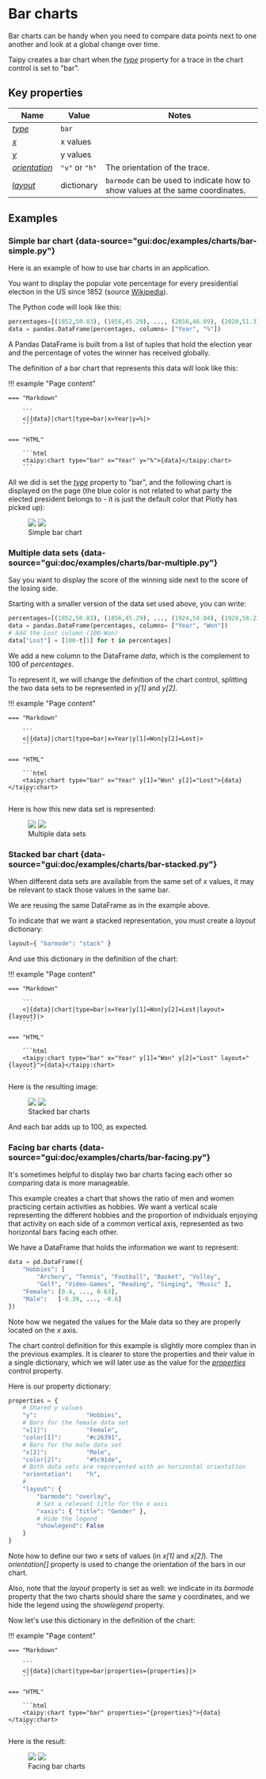# Bar charts

Bar charts can be handy when you need to compare data points
next to one another and look at a global change over time.

Taipy creates a bar chart when the [*type*](../chart.md#p-type) property for a trace
in the chart control is set to "bar".


## Key properties

| Name            | Value           | Notes   |
| --------------- | ------------------------- | ------------------ |
| [*type*](../chart.md#p-type)      | `bar`          |  |
| [*x*](../chart.md#p-x)            | x values           |  |
| [*y*](../chart.md#p-y)            | y values           |  |
| [*orientation*](../chart.md#p-orientation)  | `"v"` or `"h"`  | The orientation of the trace. |
| [*layout*](../chart.md#p-layout)  | dictionary  | `barmode` can be used to indicate how to show values at the same coordinates. |

## Examples

### Simple bar chart {data-source="gui:doc/examples/charts/bar-simple.py"}

Here is an example of how to use bar charts in an application.

You want to display the popular vote percentage for every presidential
election in the US since 1852 (source
[Wikipedia](https://en.wikipedia.org/wiki/List_of_United_States_presidential_elections_by_popular_vote_margin])).

The Python code will look like this:
```py
percentages=[(1852,50.83), (1856,45.29), ..., (2016,46.09), (2020,51.31)]
data = pandas.DataFrame(percentages, columns= ["Year", "%"])
```

A Pandas DataFrame is built from a list of tuples that hold the election year
and the percentage of votes the winner has received globally.

The definition of a bar chart that represents this data will look like this:

!!! example "Page content"

    === "Markdown"

        ```
        <|{data}|chart|type=bar|x=Year|y=%|>
        ```
  
    === "HTML"

        ```html
        <taipy:chart type="bar" x="Year" y="%">{data}</taipy:chart>
        ```

All we did is set the [*type*](../chart.md#p-type) property to "bar", and the
following chart is displayed on the page (the blue color is not related to what
party the elected president belongs to - it is just the default color that Plotly
has picked up):

<figure>
    <img src="../bar-simple-d.png" class="visible-dark" />
    <img src="../bar-simple-l.png" class="visible-light"/>
    <figcaption>Simple bar chart</figcaption>
</figure>

### Multiple data sets {data-source="gui:doc/examples/charts/bar-multiple.py"}

Say you want to display the score of the winning side next to the
score of the losing side.

Starting with a smaller version of the data set used above, you can write:
```py
percentages=[(1852,50.83), (1856,45.29), ..., (1924,54.04), (1928,58.21)]
data = pandas.DataFrame(percentages, columns= ["Year", "Won"])
# Add the Lost column (100-Won)
data["Lost"] = [100-t[1] for t in percentages]
```

We add a new column to the DataFrame *data*, which is the complement to 100
of *percentages*.

To represent it, we will change the definition of the chart control, splitting
the two data sets to be represented in *y[1]* and *y[2]*.

!!! example "Page content"

    === "Markdown"

        ```
        <|{data}|chart|type=bar|x=Year|y[1]=Won|y[2]=Lost|>
        ```
  
    === "HTML"

        ```html
        <taipy:chart type="bar" x="Year" y[1]="Won" y[2]="Lost">{data}</taipy:chart>
        ```


Here is how this new data set is represented:

<figure>
    <img src="../bar-multiple-d.png" class="visible-dark" />
    <img src="../bar-multiple-l.png" class="visible-light"/>
    <figcaption>Multiple data sets</figcaption>
</figure>

### Stacked bar chart {data-source="gui:doc/examples/charts/bar-stacked.py"}

When different data sets are available from the same set of *x* values, it
may be relevant to stack those values in the same bar.

We are reusing the same DataFrame as in the example above.

To indicate that we want a stacked representation, you must
create a *layout* dictionary:
```py
layout={ "barmode": "stack" }
```

And use this dictionary in the definition of the chart:

!!! example "Page content"

    === "Markdown"

        ```
        <|{data}|chart|type=bar|x=Year|y[1]=Won|y[2]=Lost|layout={layout}|>
        ```
  
    === "HTML"

        ```html
        <taipy:chart type="bar" x="Year" y[1]="Won" y[2]="Lost" layout="{layout}">{data}</taipy:chart>
        ```

Here is the resulting image:

<figure>
    <img src="../bar-stacked-d.png" class="visible-dark" />
    <img src="../bar-stacked-l.png" class="visible-light"/>
    <figcaption>Stacked bar charts</figcaption>
</figure>

And each bar adds up to 100, as expected.

### Facing bar charts {data-source="gui:doc/examples/charts/bar-facing.py"}

It's sometimes helpful to display two bar charts facing each other 
so comparing data is more manageable.

This example creates a chart that shows the ratio of men and women
practicing certain activities as hobbies. We want a vertical scale
representing the different hobbies and the proportion of individuals
enjoying that activity on each side of a common vertical axis, represented
as two horizontal bars facing each other.

We have a DataFrame that holds the information we want to represent:
```py
data = pd.DataFrame({
    "Hobbies": [
        "Archery", "Tennis", "Football", "Basket", "Volley",
        "Golf", "Video-Games", "Reading", "Singing", "Music" ],
    "Female": [0.4, ..., 0.63],
    "Male":   [-0.39, ..., -0.6]
})
```
Note how we negated the values for the Male data so they are properly
located on the *x* axis.

The chart control definition for this example is slightly more complex than
in the previous examples. It is clearer to store the properties and their
value in a single dictionary, which we will later use as the value for the
[*properties*](../chart.md#p-properties) control property.

Here is our property dictionary:
```py
properties = {
    # Shared y values
    "y":              "Hobbies",
    # Bars for the female data set
    "x[1]":           "Female",
    "color[1]":       "#c26391",
    # Bars for the male data set
    "x[2]":           "Male",
    "color[2]":       "#5c91de",
    # Both data sets are represented with an horizontal orientation
    "orientation":    "h",
    # 
    "layout": {
        "barmode": "overlay",
        # Set a relevant title for the x axis
        "xaxis": { "title": "Gender" },
        # Hide the legend
        "showlegend": False
    }
}
```
Note how to define our two *x* sets of values (in *x[1]* and *x[2]*). The
*orientation[]* property is used to change the orientation of the bars in
our chart.

Also, note that the *layout* property is set as well: we indicate in its
*barmode* property that the two charts should share the same y coordinates,
and we hide the legend using the *showlegend* property.

Now let's use this dictionary in the definition of the chart:

!!! example "Page content"

    === "Markdown"

        ```
        <|{data}|chart|type=bar|properties={properties}|>
        ```
  
    === "HTML"

        ```html
        <taipy:chart type="bar" properties="{properties}">{data}</taipy:chart>
        ```

Here is the result:

<figure>
    <img src="../bar-facing-d.png" class="visible-dark" />
    <img src="../bar-facing-l.png" class="visible-light"/>
    <figcaption>Facing bar charts</figcaption>
</figure>

